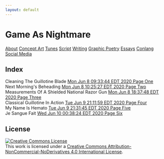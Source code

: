 ```yaml
---
layout: default
---
```

# Game As Nightmare

[About](https://lwflouisa.github.io/uploadedfairyalt/about.html) [Concept Art](https://lwflouisa.github.io/uploadedfairyalt/conceptart.html) [Tunes](https://lwflouisa.github.io/uploadedfairyalt/tunes.html) [Script](https://lwflouisa.github.io/uploadedfairyalt/script_index.html) [Writing](https://www.pixiv.net/en/users/22919066) [Graphic Poetry](https://lwflouisa.github.io/uploadedfairyalt/gr_poetry.html) [Essays](https://lwflouisa.github.io/uploadedfairyalt/essays.md) [Conlang](https://personaljournal.ca/hafestra-conlang/) [Social Media](https://lwflouisa.github.io/uploadedfairyalt/social.html)

## Index

Cleaning The Guillotine Blade [Mon Jun  8 09:33:44 EDT 2020 Page One](https://lwflouisa.github.io/uploadedfairyalt/page_html/page1.html)<br />
Next Morning's Beheading [Mon Jun  8 10:25:27 EDT 2020 Page Two](https://lwflouisa.github.io/uploadedfairyalt/page_html/page2.html)<br />
Measurements Of A Shielded National Razor Gun [Mon Jun  8 18:37:48 EDT 2020 Page Three](https://lwflouisa.github.io/uploadedfairyalt/page_html/page3.html)<br />
Classical Guillotine In Action [Tue Jun  9 21:11:59 EDT 2020 Page Four](https://lwflouisa.github.io/uploadedfairyalt/page_html/page3.html)<br />
My Name Is Hemato [Tue Jun  9 21:31:45 EDT 2020 Page Five](https://lwflouisa.github.io/uploadedfairyalt/page_html/page5.html)<br />
Je Sangue Fait [Wed Jun 10 00:38:24 EDT 2020 Page Six](https://lwflouisa.github.io/uploadedfairyalt/page_html/page6.html)

## License
<a rel="license" href="http://creativecommons.org/licenses/by-nc-nd/4.0/"><img alt="Creative Commons License" style="border-width:0" src="https://i.creativecommons.org/l/by-nc-nd/4.0/80x15.png" /></a><br />This work is licensed under a <a rel="license" href="http://creativecommons.org/licenses/by-nc-nd/4.0/">Creative Commons Attribution-NonCommercial-NoDerivatives 4.0 International License</a>.
